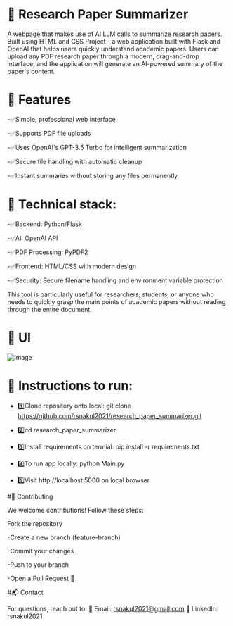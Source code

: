 # 🚀 Research Paper Summarizer
A webpage that makes use of AI LLM calls to summarize research papers. Built using HTML and CSS
Project - a web application built with Flask and OpenAI that helps users quickly understand academic papers. Users can upload any PDF research paper through a modern, drag-and-drop interface, and the application will generate an AI-powered summary of the paper's content.
# 📌 Features

-✅Simple, professional web interface

-✅Supports PDF file uploads

-✅Uses OpenAI's GPT-3.5 Turbo for intelligent summarization

-✅Secure file handling with automatic cleanup

-✅Instant summaries without storing any files permanently

# 📌 Technical stack:
-✅Backend: Python/Flask

-✅AI: OpenAI API

-✅PDF Processing: PyPDF2

-✅Frontend: HTML/CSS with modern design

-✅Security: Secure filename handling and environment variable protection

This tool is particularly useful for researchers, students, or anyone who needs to quickly grasp the main points of academic papers without reading through the entire document.

# 📌 UI
![image](https://github.com/user-attachments/assets/7120d80a-eeb5-4532-aa7d-9edbdc71a05a)

# 📌 Instructions to run:

- 1️⃣Clone repository onto local: git clone https://github.com/rsnakul2021/research_paper_summarizer.git
  
- 2️⃣cd research_paper_summarizer
  
- 3️⃣Install requirements on termial: pip install -r requirements.txt

- 4️⃣To run app locally: python Main.py

- 5️⃣Visit http://localhost:5000 on local browser

#🤝 Contributing

We welcome contributions! Follow these steps:

Fork the repository

-Create a new branch (feature-branch)

-Commit your changes

-Push to your branch

-Open a Pull Request 🎉

#📬 Contact

For questions, reach out to:
📧 Email: rsnakul2021@gmail.com
💼 LinkedIn: rsnakul2021
